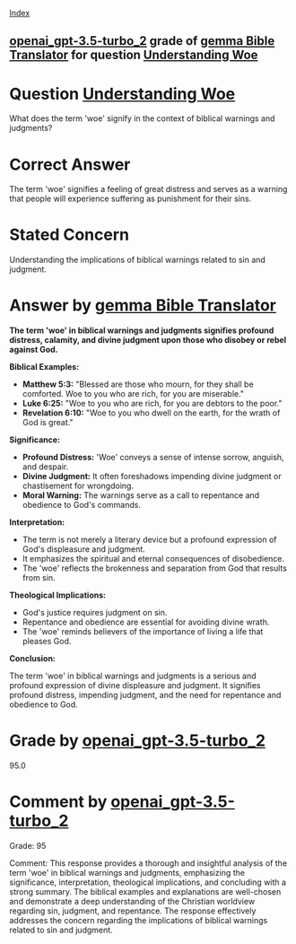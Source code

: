 
[Index](../../../../index.md)
## [openai_gpt-3.5-turbo_2](../../../grading_models/openai_gpt-3.5-turbo_2.md) grade of [gemma Bible Translator](../../../answering_models/gemma_Bible_Translator.md) for question [Understanding Woe](../../../questions/Understanding_Woe.md)

# Question [Understanding Woe](../../../questions/Understanding_Woe.md)
What does the term 'woe' signify in the context of biblical warnings and judgments?

# Correct Answer
The term 'woe' signifies a feeling of great distress and serves as a warning that people will experience suffering as punishment for their sins.

# Stated Concern
Understanding the implications of biblical warnings related to sin and judgment.

# Answer by [gemma Bible Translator](../../../answering_models/gemma_Bible_Translator.md)
**The term 'woe' in biblical warnings and judgments signifies profound distress, calamity, and divine judgment upon those who disobey or rebel against God.**

**Biblical Examples:**

* **Matthew 5:3:** "Blessed are those who mourn, for they shall be comforted. Woe to you who are rich, for you are miserable."
* **Luke 6:25:** "Woe to you who are rich, for you are debtors to the poor."
* **Revelation 6:10:** "Woe to you who dwell on the earth, for the wrath of God is great."

**Significance:**

* **Profound Distress:** 'Woe' conveys a sense of intense sorrow, anguish, and despair.
* **Divine Judgment:** It often foreshadows impending divine judgment or chastisement for wrongdoing.
* **Moral Warning:** The warnings serve as a call to repentance and obedience to God's commands.

**Interpretation:**

* The term is not merely a literary device but a profound expression of God's displeasure and judgment.
* It emphasizes the spiritual and eternal consequences of disobedience.
* The 'woe' reflects the brokenness and separation from God that results from sin.

**Theological Implications:**

* God's justice requires judgment on sin.
* Repentance and obedience are essential for avoiding divine wrath.
* The 'woe' reminds believers of the importance of living a life that pleases God.

**Conclusion:**

The term 'woe' in biblical warnings and judgments is a serious and profound expression of divine displeasure and judgment. It signifies profound distress, impending judgment, and the need for repentance and obedience to God.

# Grade by [openai_gpt-3.5-turbo_2](../../../grading_models/openai_gpt-3.5-turbo_2.md)
95.0

# Comment by [openai_gpt-3.5-turbo_2](../../../grading_models/openai_gpt-3.5-turbo_2.md)
Grade: 95

Comment: This response provides a thorough and insightful analysis of the term 'woe' in biblical warnings and judgments, emphasizing the significance, interpretation, theological implications, and concluding with a strong summary. The biblical examples and explanations are well-chosen and demonstrate a deep understanding of the Christian worldview regarding sin, judgment, and repentance. The response effectively addresses the concern regarding the implications of biblical warnings related to sin and judgment.
